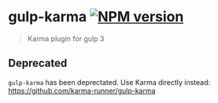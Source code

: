 # gulp-karma [![NPM version][npm-image]][npm-url]
<!-- [![Build status][travis-image]][travis-url]-->
> Karma plugin for gulp 3

## Deprecated

`gulp-karma` has been deprectated. Use Karma directly instead: https://github.com/karma-runner/gulp-karma

[npm-url]: https://npmjs.org/package/gulp-karma
[npm-image]: https://badge.fury.io/js/gulp-karma.png
